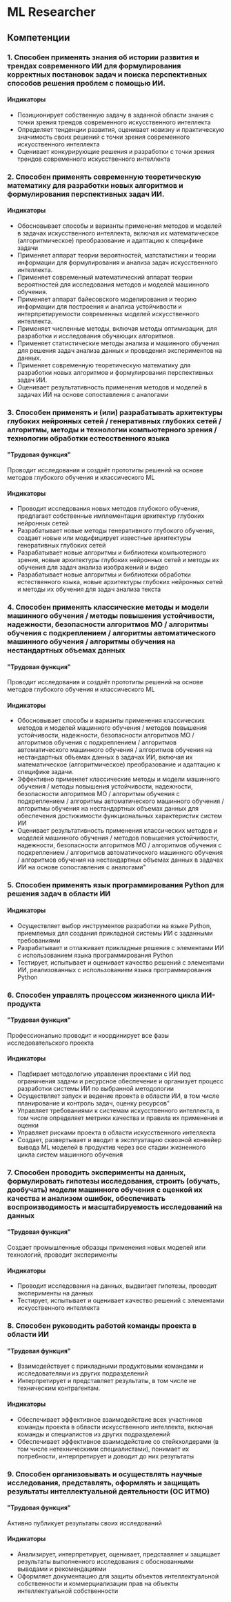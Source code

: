 # ML Researcher
## Компетенции
### 1. Способен применять знания об истории развития и трендах современного ИИ для формулирования корректных постановок задач и поиска перспективных способов решения проблем с помощью ИИ.
#### Индикаторы
* Позиционирует собственную задачу в заданной области знания c точки зрения трендов современного искусственного интеллекта
* Определяет тенденции развития, оценивает новизну и практическую значимость своих решений с точки зрения современного искусственного интеллекта
* Оценивает конкурирующие решения и разработки с точки зрения трендов современного искусственного интеллекта
### 2. Способен применять современную теоретическую математику для разработки новых алгоритмов и формулирования перспективных задач ИИ. 
#### Индикаторы
* Обосновывает способы и варианты применения методов и моделей в задачах искусственного интеллекта, включая их математическое (алгоритмическое) преобразование и адаптацию к специфике задачи
* Применяет аппарат теории вероятностей, матстатистики и теории информации для формулирования и анализа задач искусственного интеллекта.
* Применяет современный математический аппарат теории вероятностей для исследования методов и моделей машинного обучения.
* Применяет аппарат байесовского моделирования и теорию информации для построения и анализа устойчивости и интерпретируемости современных моделей искусственного интеллекта.
* Применяет численные методы, включая методы оптимизации, для разработки  и исследования обучающих алгоритмов.
* Применяет статистические методы анализа и машинного обучения для решения задач анализа данных и проведения экспериментов на данных.
* Применяет современную теоретическую математику для разработки новых алгоритмов и формулирования перспективных задач ИИ. 
* Оценивает результативность применения методов и моделей в задачах ИИ на основе сопоставления с аналогами
### 3. Способен применять и (или) разрабатывать архитектуры глубоких нейронных сетей /  генеративных глубоких сетей / алгоритмы, методы и технологии компьютерного зрения /технологии обработки естесственного языка  
#### "Трудовая функция"
Проводит исследования и создаёт прототипы решений на основе методов глубокого обучения и классического ML
#### Индикаторы
* Проводит исследования новых методов глубокого обучения, предлагает собственные имплементации архитектур глубоких нейронных сетей
* Разрабатывает новые методы генеративного глубокого обучения, создает новые или модифицирует известные архитектуры генеративных глубоких сетей
* Разрабатывает новые алгоритмы и библиотеки компьютерного зрения, новые архитектуры глубоких нейронных сетей и методы их обучения для задач анализа изображений и видео
* Разрабатывает новые алгоритмы и библиотеки обработки естественного языка, новые архитектуры глубоких нейронных сетей и методы их обучения для задач анализа текста
### 4. Способен применять классические методы и модели машинного обучения /  методы повышения устойчивости, надежности, безопасности алгоритмов МО / алгоритмы обучения с подкреплением /  алгоритмы автоматического машинного обучения / алгоритмы обучения на нестандартных объемах данных
#### "Трудовая функция"
Проводит исследования и создаёт прототипы решений на основе методов глубокого обучения и классического ML
#### Индикаторы
* Обосновывает способы и варианты применения классических методов и моделей машинного обучения /  методов повышения устойчивости, надежности, безопасности алгоритмов МО / алгоритмов обучения с подкреплением /  алгоритмов автоматического машинного обучения / алгоритмов обучения на нестандартных объемах данных   в задачах ИИ, включая их математическое (алгоритмическое) преобразование и адаптацию к специфике задачи.
* Эффективно применяет классические методы и модели машинного обучения /  методы повышения устойчивости, надежности, безопасности алгоритмов МО / алгоритмы обучения с подкреплением /  алгоритмы автоматического машинного обучения / алгоритмы обучения на нестандартных объемах данных для обеспечения достижимости функциональных характеристик систем ИИ
* Оценивает результативность применения классических методов и моделей машинного обучения /  методов повышения устойчивости, надежности, безопасности алгоритмов МО / алгоритмов обучения с подкреплением /  алгоритмов автоматического машинного обучения / алгоритмов обучения на нестандартных объемах данных в задачах ИИ на основе сопоставления с аналогами"
### 5. Способен применять язык программирования Python для решения задач в области ИИ
#### Индикаторы
* Осуществляет выбор инструментов разработки на языке Python, приемлемых для создания прикладной системы ИИ с заданными требованиями
* Разрабатывает и отлаживает прикладные решения с элементами ИИ с использованием  языка программирования Python
* Тестирует, испытывает и оценивает качество решений с элементами ИИ, реализованных с использованием языка программирования Python
### 6. Способен управлять процессом жизненного цикла ИИ-продукта
#### "Трудовая функция"
Профессионально проводит и координирует все фазы исследовательского проекта
#### Индикаторы
* Подбирает методологию управления проектами с ИИ под ограничения задачи и ресурсное обеспечение и организует процесс разработки системы ИИ по выбранной методологии
* Осуществляет запуск и ведение проекта в области ИИ, в том числе планирование и контроль задач, оценку ресурсов"
* Управляет требованиями к системам искусственного интеллекта, в том числе определяет метрики качества и правила их применения и оценки
* Управляет рисками проекта в области искусственного интеллекта
* Cоздает, развертывает и вводит в эксплуатацию сквозной конвейер вывода ML моделей в продуктив через все стадии жизненного цикла систем машинного обучения
### 7. Способен проводить эксперименты на данных, формулировать гипотезы исследования, строить (обучать, дообучать) модели машинного обучения с оценкой их качества и анализом ошибок, обеспечивать воспроизводимость и масштабируемость исследований на данных
#### "Трудовая функция"
Создает промышленные образцы применения новых моделей или технологий, проводит эксперименты
#### Индикаторы
* Проводит исследования на данных, выдвигает гипотезы, проводит эксперименты на данных 
* Тестирует, испытывает и оценивает качество решений с элементами искусственного интеллекта
### 8. Способен руководить работой команды проекта в области ИИ
#### "Трудовая функция"
* Взаимодействует с прикладными продуктовыми командами и исследователями из других подразделений
* Интерпретирует и представляет результаты, в том числе не техническим контрагентам.
#### Индикаторы
* Обеспечивает эффективное взаимодействие всех участников команды проекта в области искусственного интеллекта, включая команды и специалистов из других подразделений
* Обеспечивает эффективное взаимодействие со стейкхолдерами (в том числе нетехническими специалистами), понимает их потребности, интерпретирует и доводит до них результаты
### 9. Способен организовывать и осуществлять научные исследования, представлять, оформлять и защищать результаты интеллектуальной деятельности (ОС ИТМО)
#### "Трудовая функция"
Активно публикует результаты своих исследований
#### Индикаторы
* Анализирует, интерпретирует, оценивает, представляет и защищает результаты выполненного исследования с обоснованными выводами и рекомендациями
* Оформляет документацию для защиты объектов интеллектуальной собственности и коммерциализации прав на объекты интеллектуальной собственности
